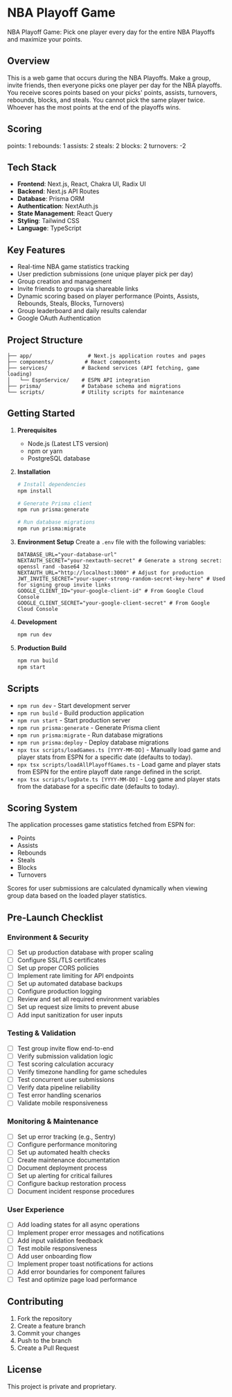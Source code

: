 # NBA Playoff Game

NBA Playoff Game: Pick one player every day for the entire NBA Playoffs and maximize your points.

## Overview

This is a web game that occurs during the NBA Playoffs. Make a group, invite friends, then everyone picks one player per day for the NBA playoffs. You receive scores points based on your picks' points, assists, turnovers, rebounds, blocks, and steals. You cannot pick the same player twice. Whoever has the most points at the end of the playoffs wins.

## Scoring

points: 1
rebounds: 1
assists: 2
steals: 2
blocks: 2
turnovers: -2

## Tech Stack

- **Frontend**: Next.js, React, Chakra UI, Radix UI
- **Backend**: Next.js API Routes
- **Database**: Prisma ORM
- **Authentication**: NextAuth.js
- **State Management**: React Query
- **Styling**: Tailwind CSS
- **Language**: TypeScript

## Key Features

- Real-time NBA game statistics tracking
- User prediction submissions (one unique player pick per day)
- Group creation and management
- Invite friends to groups via shareable links
- Dynamic scoring based on player performance (Points, Assists, Rebounds, Steals, Blocks, Turnovers)
- Group leaderboard and daily results calendar
- Google OAuth Authentication

## Project Structure

```
├── app/                  # Next.js application routes and pages
├── components/          # React components
├── services/           # Backend services (API fetching, game loading)
│   └── EspnService/    # ESPN API integration
├── prisma/             # Database schema and migrations
└── scripts/            # Utility scripts for maintenance
```

## Getting Started

1. **Prerequisites**
   - Node.js (Latest LTS version)
   - npm or yarn
   - PostgreSQL database

2. **Installation**
   ```bash
   # Install dependencies
   npm install

   # Generate Prisma client
   npm run prisma:generate

   # Run database migrations
   npm run prisma:migrate
   ```

3. **Environment Setup**
   Create a `.env` file with the following variables:
   ```
   DATABASE_URL="your-database-url"
   NEXTAUTH_SECRET="your-nextauth-secret" # Generate a strong secret: openssl rand -base64 32
   NEXTAUTH_URL="http://localhost:3000" # Adjust for production
   JWT_INVITE_SECRET="your-super-strong-random-secret-key-here" # Used for signing group invite links
   GOOGLE_CLIENT_ID="your-google-client-id" # From Google Cloud Console
   GOOGLE_CLIENT_SECRET="your-google-client-secret" # From Google Cloud Console
   ```

4. **Development**
   ```bash
   npm run dev
   ```

5. **Production Build**
   ```bash
   npm run build
   npm start
   ```

## Scripts

- `npm run dev` - Start development server
- `npm run build` - Build production application
- `npm run start` - Start production server
- `npm run prisma:generate` - Generate Prisma client
- `npm run prisma:migrate` - Run database migrations
- `npm run prisma:deploy` - Deploy database migrations
- `npx tsx scripts/loadGames.ts [YYYY-MM-DD]` - Manually load game and player stats from ESPN for a specific date (defaults to today).
- `npx tsx scripts/loadAllPlayoffGames.ts` - Load game and player stats from ESPN for the entire playoff date range defined in the script.
- `npx tsx scripts/logDate.ts [YYYY-MM-DD]` - Log game and player stats from the database for a specific date (defaults to today).

## Scoring System

The application processes game statistics fetched from ESPN for:
- Points
- Assists
- Rebounds
- Steals
- Blocks
- Turnovers

Scores for user submissions are calculated dynamically when viewing group data based on the loaded player statistics.

## Pre-Launch Checklist

### Environment & Security
- [ ] Set up production database with proper scaling
- [ ] Configure SSL/TLS certificates
- [ ] Set up proper CORS policies
- [ ] Implement rate limiting for API endpoints
- [ ] Set up automated database backups
- [ ] Configure production logging
- [ ] Review and set all required environment variables
- [ ] Set up request size limits to prevent abuse
- [ ] Add input sanitization for user inputs

### Testing & Validation
- [ ] Test group invite flow end-to-end
- [ ] Verify submission validation logic
- [ ] Test scoring calculation accuracy
- [ ] Verify timezone handling for game schedules
- [ ] Test concurrent user submissions
- [ ] Verify data pipeline reliability
- [ ] Test error handling scenarios
- [ ] Validate mobile responsiveness

### Monitoring & Maintenance
- [ ] Set up error tracking (e.g., Sentry)
- [ ] Configure performance monitoring
- [ ] Set up automated health checks
- [ ] Create maintenance documentation
- [ ] Document deployment process
- [ ] Set up alerting for critical failures
- [ ] Configure backup restoration process
- [ ] Document incident response procedures

### User Experience
- [ ] Add loading states for all async operations
- [ ] Implement proper error messages and notifications
- [ ] Add input validation feedback
- [ ] Test mobile responsiveness
- [ ] Add user onboarding flow
- [ ] Implement proper toast notifications for actions
- [ ] Add error boundaries for component failures
- [ ] Test and optimize page load performance

## Contributing

1. Fork the repository
2. Create a feature branch
3. Commit your changes
4. Push to the branch
5. Create a Pull Request

## License

This project is private and proprietary.